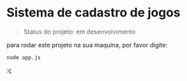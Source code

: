 <h1>Sistema de cadastro de jogos</h1>

> Status do projeto: em desenvolvimento

para rodar este projeto na sua maquina, por favor digite:

```
node app.js
```

:ç